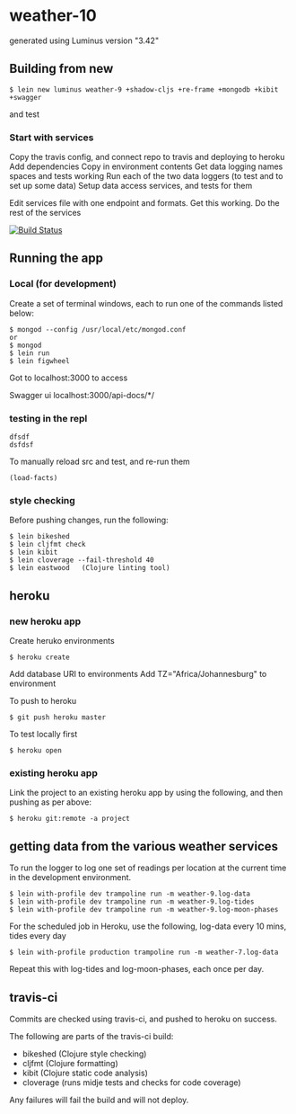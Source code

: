 # weather-10

generated using Luminus version "3.42"

## Building from new

```
$ lein new luminus weather-9 +shadow-cljs +re-frame +mongodb +kibit +swagger
```

and test

### Start with services


Copy the travis config, and connect repo to travis and deploying to heroku
Add dependencies
Copy in environment contents
Get data logging names spaces and tests working
Run each of the two data loggers (to test and to set up some data)
Setup data access services, and tests for them

Edit services file with one endpoint and formats. Get this working.
Do the rest of the services




[![Build Status](https://travis-ci.org/mike-hewitson/weather-10.svg?branch=master)](https://travis-ci.org/mike-hewitson/weather-10)

## Running the app

### Local (for development)

Create a set of terminal windows, each to run one of the commands listed below:

```
$ mongod --config /usr/local/etc/mongod.conf
or
$ mongod
$ lein run
$ lein figwheel

```

Got to localhost:3000 to access

Swagger ui localhost:3000/api-docs/*/

### testing in the repl

```
dfsdf
dsfdsf
```

To manually reload src and test, and re-run them
```
(load-facts)
```

### style checking

Before pushing changes, run the following:
```
$ lein bikeshed
$ lein cljfmt check
$ lein kibit
$ lein cloverage --fail-threshold 40
$ lein eastwood   (Clojure linting tool)
```

## heroku

### new heroku app

Create heruko environments

```
$ heroku create
```

Add database URI to environments
Add TZ="Africa/Johannesburg" to environment

To push to heroku

```
$ git push heroku master
```

To test locally first

```
$ heroku open
```
### existing heroku app

Link the project to an existing heroku app by using the following, and then pushing as per above:

```
$ heroku git:remote -a project
```

## getting data from the various weather services

To run the logger to log one set of readings per location at the current time in the development environment.

```
$ lein with-profile dev trampoline run -m weather-9.log-data
$ lein with-profile dev trampoline run -m weather-9.log-tides
$ lein with-profile dev trampoline run -m weather-9.log-moon-phases
```

For the scheduled job in Heroku, use the following, log-data every 10 mins, tides every day
```
$ lein with-profile production trampoline run -m weather-7.log-data
```

Repeat this with log-tides and log-moon-phases, each once per day.

## travis-ci

Commits are checked using travis-ci, and pushed to heroku on success.

The following are parts of the travis-ci build:
- bikeshed (Clojure style checking)
- cljfmt (Clojure formatting)
- kibit (Clojure static code analysis)
- cloverage (runs midje tests and checks for code coverage)

Any failures will fail the build and will not deploy.
